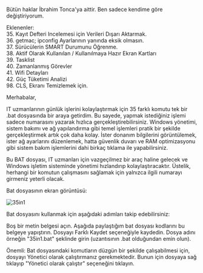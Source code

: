 Bütün haklar İbrahim Tonca'ya aittir. Ben sadece kendime göre değiştiriyorum.

Eklenenler:<br />
35. Kayıt Defteri Incelemesi için Verileri Dışarı Aktarmak. <br />
36. getmac; ipconfig Ayarlarının yanında eksik olmasın. <br />
37. Sürücülerin SMART Durumunu Öğrenme.  <br />
38. Aktif Olarak Kullanılan / Kullanılmaya Hazır Ekran Kartları <br />
39. Tasklist <br />
40. Zamanlanmış Görevler  <br />
41. Wifi Detayları <br />
42. Güç Tüketimi Analizi <br />
98. CLS, Ekranı Temizlemek için. <br />


Merhabalar,

IT uzmanlarının günlük işlerini kolaylaştırmak için 35 farklı komutu tek bir .bat dosyasında bir araya getirdim. Bu sayede, yapmak istediğiniz işlemi sadece numarasını yazarak hızlıca gerçekleştirebilirsiniz. Windows yönetimi, sistem bakımı ve ağ yapılandırma gibi temel işlemleri pratik bir şekilde gerçekleştirmek artık çok daha kolay. İster donanım bilgilerini görüntülemek, ister ağ ayarlarını düzenlemek, hatta güvenlik duvarı ve RAM optimizasyonu gibi sistem bakım işlemlerini dahi birkaç tıklama ile yapabilirsiniz.

Bu BAT dosyası, IT uzmanları için vazgeçilmez bir araç haline gelecek ve Windows işletim sisteminde yönetimi hızlandırıp kolaylaştıracaktır. Üstelik, herhangi bir komutun çalışmasını sağlamak için yalnızca ilgili numarayı girmeniz yeterli olacak.

Bat dosyasının ekran görüntüsü:

![35in1](https://github.com/user-attachments/assets/0f66c903-9285-4ee0-85ab-3bbec321855e)

Bat dosyasını kullanmak için aşağıdaki adımları takip edebilirsiniz:

Boş bir metin belgesi açın.
Aşağıda paylaştığım bat dosyası kodlarını bu belgeye yapıştırın.
Dosyayı Farklı Kaydet seçeneğiyle kaydedin.
Dosya adını örneğin "35in1.bat" şeklinde girin (uzantısının .bat olduğundan emin olun).

Önemli: Bat dosyasındaki komutların düzgün bir şekilde çalışabilmesi için, dosyayı Yönetici olarak çalıştırmanız gerekmektedir. Bunun için dosyaya sağ tıklayıp "Yönetici olarak çalıştır" seçeneğini tıklayın.
